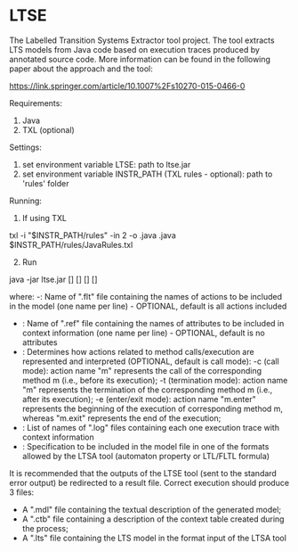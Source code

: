 LTSE
====

The Labelled Transition Systems Extractor tool project. The tool extracts LTS models from Java code based on execution traces produced by annotated source code. More information can be found in the following paper about the approach and the tool:

https://link.springer.com/article/10.1007%2Fs10270-015-0466-0

Requirements:
1. Java
2. TXL (optional)

Settings:
1. set environment variable LTSE: path to ltse.jar
2. set environment variable INSTR_PATH (TXL rules - optional): path to 'rules' folder

Running:
1. If using TXL

  txl -i "$INSTR_PATH/rules" -in 2 -o <outputFile>.java <inputFile>.java $INSTR_PATH/rules/JavaRules.txl

2. Run

  java -jar ltse.jar [<filterFile>] [<refinementFile>] [<actionMode>] <list-of-logs> [<specFile>]
  

where:
 -<filterFile>: Name of ".flt" file containing the names of actions to be included in the model (one name per line) - OPTIONAL, default is all actions included
 - <refinementFile>: Name of ".ref" file containing the names of attributes to be included in context information (one name per line) - OPTIONAL, default is no attributes
 - <actionMode>: Determines how actions related to method calls/execution are represented and interpreted (OPTIONAL, default is call mode):
    -c (call mode): action name "m" represents the call of the corresponding method m (i.e., before its execution);
    -t (termination mode): action name "m" represents the termination of the corresponding method m (i.e., after its execution);
    -e (enter/exit mode): action name "m.enter" represents the beginning of the execution of corresponding method m, whereas "m.exit" represents the end of the execution;
 - <list-of-logs>: List of names of ".log" files containing each one execution trace with context information
 - <specFile>: Specification to be included in the model file in one of the formats allowed by the LTSA tool (automaton property or LTL/FLTL formula) 
  
  It is recommended that the outputs of the LTSE tool (sent to the standard error output) be redirected to a result file.
  Correct execution should produce 3 files:
  
- A ".mdl" file containing the textual description of the generated model;
- A ".ctb" file containing a description of the context table created during the process;
- A ".lts" file containing the LTS model in the format input of the LTSA tool



